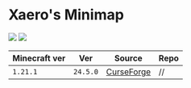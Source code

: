 # Xaero's Minimap

![](https://media.forgecdn.net/avatars/thumbnails/92/854/256/256/636258666554688823.png)
![](https://chocolateminecraft.com/images/minimap_2020.png)

| Minecraft ver | Ver      | Source                                                                    | Repo |
| ------------- | -------- | ------------------------------------------------------------------------- | ---- |
| `1.21.1`      | `24.5.0` | [CurseForge](https://www.curseforge.com/minecraft/mc-mods/xaeros-minimap) | //   |
